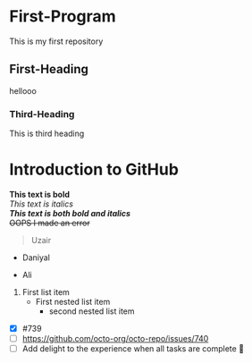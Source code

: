 # First-Program
This is my first repository
## First-Heading
hellooo
### Third-Heading
This is third heading
# Introduction to GitHub
 **This text is bold**\
  *This text is italics*\
 ***This text is both bold and italics***\
 ~~OOPS I made an error~~
 > Uzair
* Daniyal
+  Ali
1. First list item
   - First nested list item
     -  second nested list item
- [x] #739
 - [ ] https://github.com/octo-org/octo-repo/issues/740
 - [ ] Add delight to the experience when all tasks are
complete :tada:
